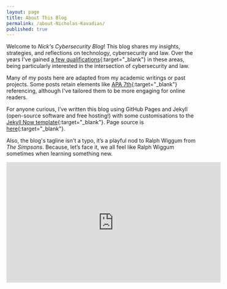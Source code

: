 ```yaml
---
layout: page
title: About This Blog
permalink: /about-Nicholas-Kavadias/
published: true
---
```


Welcome to *Nick's Cybersecurity Blog*! This blog shares my insights, strategies, and reflections on technology, cybersecurity and law. Over the years I've gained [a few qualifications](https://https://www.linkedin.com/in/nicholas-kavadias/){:target="_blank"} in these areas,  being particularly interested in the intersection of cybersecurity and law. 

Many of my posts here are adapted from my academic writings or past projects.  Some posts retain elements like [APA 7th](https://libguides.library.usyd.edu.au/citation/apa7){:target="_blank"} referencing, although I've tailored them to be more engaging for online readers.

For anyone curious, I’ve written this blog using GitHub Pages and Jekyll (open-source software and free hosting!) with some customisations to the [Jekyll Now template](https://github.com/barryclark/jekyll-now){:target="_blank"}. Page source is [here](https://github.com/nkavadias/nkavadias.github.io){:target="_blank"}.

Also, the blog's tagline isn't a typo, it’s a playful nod to Ralph Wiggum from *The Simpsons*. Because, let’s face it, we all feel like Ralph Wiggum sometimes when learning something new.

<iframe width="560" height="315" src="https://www.youtube.com/embed/Lrr7m7dRBPk?controls=0" title="YouTube video player" frameborder="0" allow="accelerometer; autoplay; clipboard-write; encrypted-media; gyroscope; picture-in-picture" allowfullscreen></iframe>
